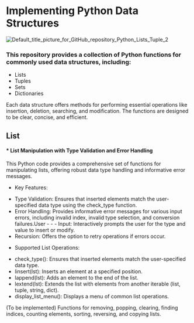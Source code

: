 # Implementing Python Data Structures

![Default_title_picture_for_GitHub_repository_Python_Lists_Tuple_2](https://github.com/pgnikolov/implementing-python-data-structures/assets/151896883/e21970fa-c162-4dea-aef6-f5d46585b818)

### This repository provides a collection of Python functions for commonly used data structures, including:

* Lists
* Tuples
* Sets
* Dictionaries

Each data structure offers methods for performing essential operations like insertion, deletion, searching, and modification. 
The functions are designed to be clear, concise, and efficient.

## List

#### * List Manipulation with Type Validation and Error Handling

This Python code provides a comprehensive set of functions for manipulating lists, offering robust data type handling and informative error messages.

* Key Features:

- Type Validation: Ensures that inserted elements match the user-specified data type using the check_type function. 
- Error Handling: Provides informative error messages for various input errors, including invalid index, invalid type selection, and conversion failures.User - - - Input: Interactively prompts the user for the type and value to insert or modify.
- Recursion: Offers the option to retry operations if errors occur.

* Supported List Operations:
- check_type(): Ensures that inserted elements match the user-specified data type.
- linsert(lst): Inserts an element at a specified position.
- lappend(lst): Adds an element to the end of the list.
- lextend(lst): Extends the list with elements from another iterable (list, tuple, string, dict).
- display_list_menu(): Displays a menu of common list operations.

(To be implemented) Functions for removing, popping, clearing, finding indices, counting elements, sorting, reversing, and copying lists.


